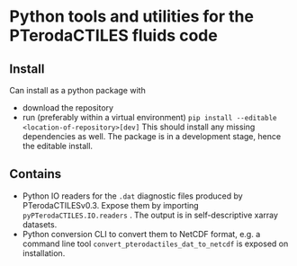 # Python tools and utilities for the PTerodaCTILES fluids code

## Install
Can install as a python package with

 * download the repository
 * run (preferably within a virtual environment)
   ```pip install --editable <location-of-repository>[dev]```
   This should install any missing dependencies as well.
The package is in a development stage, hence the editable install.


## Contains
 * Python IO readers for the ```.dat``` diagnostic files produced by PTerodaCTILESv0.3. Expose them by importing ```pyPTerodaCTILES.IO.readers``` . The output is in self-descriptive xarray datasets.
 * Python conversion CLI to convert them to NetCDF format, e.g. a command line tool `convert_pterodactiles_dat_to_netcdf` is exposed on installation.


